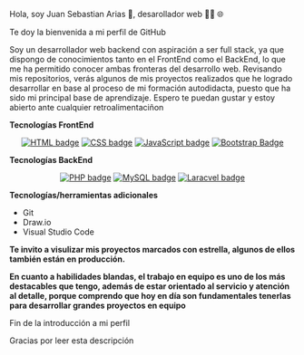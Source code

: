 
Hola, soy Juan Sebastian Arias 👋, desarollador web 👨‍💻 🌐

Te doy la bienvenida a mi perfil de GitHub

Soy un desarrollador web backend con aspiración a ser full stack, ya que dispongo de conocimientos tanto en el FrontEnd como el BackEnd, lo que me ha permitido conocer ambas fronteras del desarrollo web. Revisando mis repositorios,   verás algunos de mis proyectos realizados que he logrado desarrollar en base al proceso de mi formación autodidacta, puesto que ha sido mi principal base de aprendizaje. Espero te puedan gustar y estoy abierto ante cualquier retroalimentaciñon

**Tecnologías FrontEnd**

<p align="center">
  <a href="#"><img src="https://img.shields.io/badge/HTML5-E34F26?style=for-the-badge&logo=html5&logoColor=white" alt="HTML badge"></a>
  <a href="#"><img src="https://img.shields.io/badge/CSS3-1572B6?style=for-the-badge&logo=css3&logoColor=white)" alt="CSS badge"></a>
  <a href="#"><img src="https://img.shields.io/badge/JavaScript-F7DF1E?style=for-the-badge&logo=javascript&logoColor=black" alt="JavaScript badge"></a>
  <a href="#"><img src="https://img.shields.io/badge/jQuery-0769AD?style=for-the-badge&logo=jquery&logoColor=white" alt="Bootstrap Badge"></a>
</p>

**Tecnologías BackEnd**

<p align="center">
  <a href="#"><img src="https://img.shields.io/badge/PHP-777BB4?style=for-the-badge&logo=php&logoColor=whitE" alt="PHP badge"></a>
  <a href="#"><img src="https://img.shields.io/badge/MySQL-00000F?style=for-the-badge&logo=mysql&logoColor=white" alt="MySQL badge"></a>
  <a href="#"><img src="https://img.shields.io/badge/Laravel-FF2D20?style=for-the-badge&logo=laravel&logoColor=white" alt="Laracvel badge"></a>
</p>

**Tecnologías/herramientas adicionales**

+ Git
+ Draw.io
+ Visual Studio Code

__Te invito a visulizar mis proyectos marcados con estrella, algunos de ellos también están en producción.__

**En cuanto a habilidades blandas, el trabajo en equipo es uno de los más destacables que tengo, además de estar orientado al servicio y atención al detalle, porque comprendo que hoy en día son fundamentales tenerlas para desarrollar grandes proyectos en equipo**

Fin de la introducción a mi perfil

Gracias por leer esta descripción

<!--
**juansedev2/juansedev2** is a ✨ _special_ ✨ repository because its `README.md` (this file) appears on your GitHub profile.

Here are some ideas to get you started:

- 🔭 I’m currently working on ...
- 🌱 I’m currently learning ...
- 👯 I’m looking to collaborate on ...
- 🤔 I’m looking for help with ...
- 💬 Ask me about ...
- 📫 How to reach me: ...
- 😄 Pronouns: ...
- ⚡ Fun fact: ...
-->
